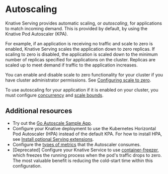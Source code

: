 # Autoscaling

Knative Serving provides automatic scaling, or _autoscaling_, for applications to match incoming demand. This is provided by default, by using the Knative Pod Autoscaler (KPA).

For example, if an application is receiving no traffic and scale to zero is enabled, Knative Serving scales the application down to zero replicas. If scaling to zero is disabled, the application is scaled down to the minimum number of replicas specified for applications on the cluster. Replicas are scaled up to meet demand if traffic to the application increases.

You can enable and disable scale to zero functionality for your cluster if you have cluster administrator permissions. See [Configuring scale to zero](scale-to-zero.md).
<!--TODO: How can you check if you have it enabled if you're not a cluster admin?-->
To use autoscaling for your application if it is enabled on your cluster, you must configure [concurrency](concurrency.md) and [scale bounds](scale-bounds.md).
<!--TODO: Include this in the basic config before other settings-->

## Additional resources

<!--TODO: Move KPA details, metrics to admin / advanced section; too in depth for intro)-->
* Try out the [Go Autoscale Sample App](autoscale-go/README.md).
* Configure your Knative deployment to use the Kubernetes Horizontal Pod Autoscaler (HPA) instead of the default KPA. For how to install HPA, see [Install optional Serving extensions](../../install/yaml-install/serving/install-serving-with-yaml.md#install-optional-serving-extensions).
* Configure the [types of metrics](autoscaling-metrics.md) that the Autoscaler consumes.
* [Deprecated] Configure your Knative Service to use [container-freezer](container-freezer.md), which freezes the running process when the pod's traffic drops to zero. The most valuable benefit is reducing the cold-start time within this configuration.
